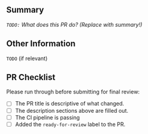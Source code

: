 ## Summary

*`TODO:` What does this PR do? (Replace with summary!)*

## Other Information

`TODO` (if relevant)

## PR Checklist

Please run through before submitting for final review:

- [ ] The PR title is descriptive of what changed.
- [ ] The description sections above are filled out.
- [ ] The CI pipeline is passing
- [ ] Added the `ready-for-review` label to the PR.